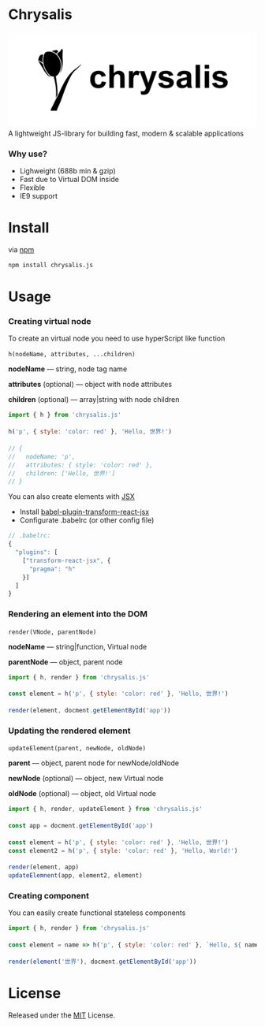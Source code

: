 # Chrysalis
![](/chrysalis.svg)
A lightweight JS-library for building fast, modern &amp; scalable applications

### Why use?

- Lighweight (688b min & gzip)
- Fast due to Virtual DOM inside 
- Flexible
- IE9 support

# Install

via [npm](https://www.npmjs.com/package/chrysalis.js)
```bash
npm install chrysalis.js
```
# Usage
### Creating virtual node

To create an virtual node you need to use hyperScript like function 

```h(nodeName, attributes, ...children)```

**nodeName** — string, node tag name 

**attributes** (optional) — object with node attributes

**children** (optional) — array|string with node children 

```javascript
import { h } from 'chrysalis.js'

h('p', { style: 'color: red' }, 'Hello, 世界!')

// {
//   nodeName: 'p',
//   attributes: { style: 'color: red' },
//   children: ['Hello, 世界!']
// }
```

You can also create elements with [JSX](https://jsx.github.io/)

- Install [babel-plugin-transform-react-jsx
](https://www.npmjs.com/package/babel-plugin-transform-react-jsx)
- Configurate .babelrc (or other config file)

```javascript
// .babelrc:
{
  "plugins": [
    ["transform-react-jsx", {
      "pragma": "h" 
    }]
  ]
}
```

### Rendering an element into the DOM

```render(VNode, parentNode)``` 

**nodeName** — string|function, Virtual node

**parentNode** — object, parent node


```javascript
import { h, render } from 'chrysalis.js'

const element = h('p', { style: 'color: red' }, 'Hello, 世界!')

render(element, docment.getElementById('app'))
```

### Updating the rendered element

```updateElement(parent, newNode, oldNode)```

**parent** — object, parent node for newNode/oldNode

**newNode** (optional) — object, new Virtual node

**oldNode** (optional) — object, old Virtual node

```javascript
import { h, render, updateElement } from 'chrysalis.js'

const app = docment.getElementById('app')

const element = h('p', { style: 'color: red' }, 'Hello, 世界!')
const element2 = h('p', { style: 'color: red' }, 'Hello, World!')

render(element, app)
updateElemnent(app, element2, element)
```

### Creating component 

You can easily create functional stateless components

```javascript
import { h, render } from 'chrysalis.js'

const element = name => h('p', { style: 'color: red' }, `Hello, ${ name }!`)

render(element('世界'), docment.getElementById('app'))
```

# License
Released under the [MIT](https://github.com/Chrysalisss/chrysalis/blob/master/LICENSE) License.